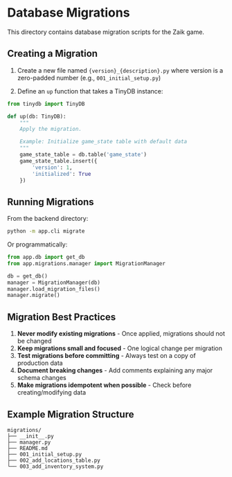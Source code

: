 # Database Migrations

This directory contains database migration scripts for the Zaik game.

## Creating a Migration

1. Create a new file named `{version}_{description}.py` where version is a zero-padded number (e.g., `001_initial_setup.py`)

2. Define an `up` function that takes a TinyDB instance:

```python
from tinydb import TinyDB

def up(db: TinyDB):
    """
    Apply the migration.

    Example: Initialize game_state table with default data
    """
    game_state_table = db.table('game_state')
    game_state_table.insert({
        'version': 1,
        'initialized': True
    })
```

## Running Migrations

From the backend directory:

```bash
python -m app.cli migrate
```

Or programmatically:

```python
from app.db import get_db
from app.migrations.manager import MigrationManager

db = get_db()
manager = MigrationManager(db)
manager.load_migration_files()
manager.migrate()
```

## Migration Best Practices

1. **Never modify existing migrations** - Once applied, migrations should not be changed
2. **Keep migrations small and focused** - One logical change per migration
3. **Test migrations before committing** - Always test on a copy of production data
4. **Document breaking changes** - Add comments explaining any major schema changes
5. **Make migrations idempotent when possible** - Check before creating/modifying data

## Example Migration Structure

```
migrations/
├── __init__.py
├── manager.py
├── README.md
├── 001_initial_setup.py
├── 002_add_locations_table.py
└── 003_add_inventory_system.py
```
